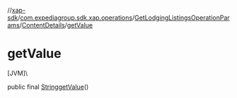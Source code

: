 //[xap-sdk](../../../../index.md)/[com.expediagroup.sdk.xap.operations](../../index.md)/[GetLodgingListingsOperationParams](../index.md)/[ContentDetails](index.md)/[getValue](get-value.md)

# getValue

[JVM]\

public final [String](https://docs.oracle.com/javase/8/docs/api/java/lang/String.html)[getValue](get-value.md)()
